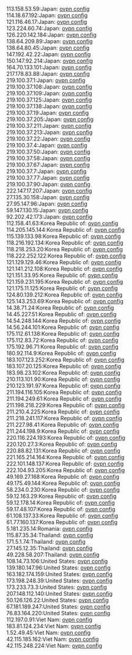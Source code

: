 113.158.53.59:Japan: [ovpn config](vpn/113_158_53_59.ovpn)  
114.18.67.192:Japan: [ovpn config](vpn/114_18_67_192.ovpn)  
121.116.46.17:Japan: [ovpn config](vpn/121_116_46_17.ovpn)  
123.224.60.74:Japan: [ovpn config](vpn/123_224_60_74.ovpn)  
126.220.142.184:Japan: [ovpn config](vpn/126_220_142_184.ovpn)  
138.64.209.89:Japan: [ovpn config](vpn/138_64_209_89.ovpn)  
138.64.80.45:Japan: [ovpn config](vpn/138_64_80_45.ovpn)  
147.192.42.22:Japan: [ovpn config](vpn/147_192_42_22.ovpn)  
150.147.92.214:Japan: [ovpn config](vpn/150_147_92_214.ovpn)  
164.70.133.101:Japan: [ovpn config](vpn/164_70_133_101.ovpn)  
217.178.83.88:Japan: [ovpn config](vpn/217_178_83_88.ovpn)  
219.100.37.1:Japan: [ovpn config](vpn/219_100_37_1.ovpn)  
219.100.37.108:Japan: [ovpn config](vpn/219_100_37_108.ovpn)  
219.100.37.109:Japan: [ovpn config](vpn/219_100_37_109.ovpn)  
219.100.37.125:Japan: [ovpn config](vpn/219_100_37_125.ovpn)  
219.100.37.138:Japan: [ovpn config](vpn/219_100_37_138.ovpn)  
219.100.37.19:Japan: [ovpn config](vpn/219_100_37_19.ovpn)  
219.100.37.205:Japan: [ovpn config](vpn/219_100_37_205.ovpn)  
219.100.37.211:Japan: [ovpn config](vpn/219_100_37_211.ovpn)  
219.100.37.213:Japan: [ovpn config](vpn/219_100_37_213.ovpn)  
219.100.37.22:Japan: [ovpn config](vpn/219_100_37_22.ovpn)  
219.100.37.4:Japan: [ovpn config](vpn/219_100_37_4.ovpn)  
219.100.37.50:Japan: [ovpn config](vpn/219_100_37_50.ovpn)  
219.100.37.58:Japan: [ovpn config](vpn/219_100_37_58.ovpn)  
219.100.37.67:Japan: [ovpn config](vpn/219_100_37_67.ovpn)  
219.100.37.7:Japan: [ovpn config](vpn/219_100_37_7.ovpn)  
219.100.37.77:Japan: [ovpn config](vpn/219_100_37_77.ovpn)  
219.100.37.90:Japan: [ovpn config](vpn/219_100_37_90.ovpn)  
222.147.17.207:Japan: [ovpn config](vpn/222_147_17_207.ovpn)  
27.135.30.158:Japan: [ovpn config](vpn/27_135_30_158.ovpn)  
27.95.147.96:Japan: [ovpn config](vpn/27_95_147_96.ovpn)  
59.147.130.15:Japan: [ovpn config](vpn/59_147_130_15.ovpn)  
92.202.42.173:Japan: [ovpn config](vpn/92_202_42_173.ovpn)  
112.158.41.63:Korea Republic of: [ovpn config](vpn/112_158_41_63.ovpn)  
114.205.145.144:Korea Republic of: [ovpn config](vpn/114_205_145_144.ovpn)  
115.139.133.98:Korea Republic of: [ovpn config](vpn/115_139_133_98.ovpn)  
118.216.192.134:Korea Republic of: [ovpn config](vpn/118_216_192_134.ovpn)  
118.218.253.20:Korea Republic of: [ovpn config](vpn/118_218_253_20.ovpn)  
118.222.252.122:Korea Republic of: [ovpn config](vpn/118_222_252_122.ovpn)  
121.129.129.46:Korea Republic of: [ovpn config](vpn/121_129_129_46.ovpn)  
121.141.212.108:Korea Republic of: [ovpn config](vpn/121_141_212_108.ovpn)  
121.151.33.95:Korea Republic of: [ovpn config](vpn/121_151_33_95.ovpn)  
121.159.231.195:Korea Republic of: [ovpn config](vpn/121_159_231_195.ovpn)  
121.175.11.125:Korea Republic of: [ovpn config](vpn/121_175_11_125.ovpn)  
124.80.139.212:Korea Republic of: [ovpn config](vpn/124_80_139_212.ovpn)  
125.143.253.69:Korea Republic of: [ovpn config](vpn/125_143_253_69.ovpn)  
14.38.71.24:Korea Republic of: [ovpn config](vpn/14_38_71_24.ovpn)  
14.45.227.51:Korea Republic of: [ovpn config](vpn/14_45_227_51.ovpn)  
14.54.248.144:Korea Republic of: [ovpn config](vpn/14_54_248_144.ovpn)  
14.56.244.101:Korea Republic of: [ovpn config](vpn/14_56_244_101.ovpn)  
175.112.61.138:Korea Republic of: [ovpn config](vpn/175_112_61_138.ovpn)  
175.112.83.72:Korea Republic of: [ovpn config](vpn/175_112_83_72.ovpn)  
175.192.96.71:Korea Republic of: [ovpn config](vpn/175_192_96_71.ovpn)  
180.92.114.9:Korea Republic of: [ovpn config](vpn/180_92_114_9.ovpn)  
183.107.123.252:Korea Republic of: [ovpn config](vpn/183_107_123_252.ovpn)  
183.107.20.125:Korea Republic of: [ovpn config](vpn/183_107_20_125.ovpn)  
183.98.23.102:Korea Republic of: [ovpn config](vpn/183_98_23_102.ovpn)  
210.113.101.90:Korea Republic of: [ovpn config](vpn/210_113_101_90.ovpn)  
210.123.191.97:Korea Republic of: [ovpn config](vpn/210_123_191_97.ovpn)  
211.194.116.105:Korea Republic of: [ovpn config](vpn/211_194_116_105.ovpn)  
211.194.249.61:Korea Republic of: [ovpn config](vpn/211_194_249_61.ovpn)  
211.198.218.229:Korea Republic of: [ovpn config](vpn/211_198_218_229.ovpn)  
211.210.4.225:Korea Republic of: [ovpn config](vpn/211_210_4_225.ovpn)  
211.218.241.117:Korea Republic of: [ovpn config](vpn/211_218_241_117.ovpn)  
211.227.98.41:Korea Republic of: [ovpn config](vpn/211_227_98_41.ovpn)  
211.244.198.9:Korea Republic of: [ovpn config](vpn/211_244_198_9.ovpn)  
220.116.224.193:Korea Republic of: [ovpn config](vpn/220_116_224_193.ovpn)  
220.120.27.3:Korea Republic of: [ovpn config](vpn/220_120_27_3.ovpn)  
220.88.82.131:Korea Republic of: [ovpn config](vpn/220_88_82_131.ovpn)  
221.165.214.164:Korea Republic of: [ovpn config](vpn/221_165_214_164.ovpn)  
222.101.148.137:Korea Republic of: [ovpn config](vpn/222_101_148_137.ovpn)  
222.104.93.205:Korea Republic of: [ovpn config](vpn/222_104_93_205.ovpn)  
49.169.27.168:Korea Republic of: [ovpn config](vpn/49_169_27_168.ovpn)  
49.175.49.144:Korea Republic of: [ovpn config](vpn/49_175_49_144.ovpn)  
58.234.0.230:Korea Republic of: [ovpn config](vpn/58_234_0_230.ovpn)  
59.12.163.29:Korea Republic of: [ovpn config](vpn/59_12_163_29.ovpn)  
59.12.178.14:Korea Republic of: [ovpn config](vpn/59_12_178_14.ovpn)  
59.17.48.107:Korea Republic of: [ovpn config](vpn/59_17_48_107.ovpn)  
61.108.137.33:Korea Republic of: [ovpn config](vpn/61_108_137_33.ovpn)  
61.77.160.137:Korea Republic of: [ovpn config](vpn/61_77_160_137.ovpn)  
5.181.235.14:Romania: [ovpn config](vpn/5_181_235_14.ovpn)  
115.87.35.34:Thailand: [ovpn config](vpn/115_87_35_34.ovpn)  
171.5.1.74:Thailand: [ovpn config](vpn/171_5_1_74.ovpn)  
27.145.12.35:Thailand: [ovpn config](vpn/27_145_12_35.ovpn)  
49.228.58.207:Thailand: [ovpn config](vpn/49_228_58_207.ovpn)  
108.14.73.106:United States: [ovpn config](vpn/108_14_73_106.ovpn)  
139.180.147.96:United States: [ovpn config](vpn/139_180_147_96.ovpn)  
163.182.174.159:United States: [ovpn config](vpn/163_182_174_159.ovpn)  
173.198.248.39:United States: [ovpn config](vpn/173_198_248_39.ovpn)  
173.233.73.3:United States: [ovpn config](vpn/173_233_73_3.ovpn)  
207.148.112.140:United States: [ovpn config](vpn/207_148_112_140.ovpn)  
50.126.126.22:United States: [ovpn config](vpn/50_126_126_22.ovpn)  
67.181.189.247:United States: [ovpn config](vpn/67_181_189_247.ovpn)  
76.83.164.220:United States: [ovpn config](vpn/76_83_164_220.ovpn)  
112.197.0.91:Viet Nam: [ovpn config](vpn/112_197_0_91.ovpn)  
183.81.124.234:Viet Nam: [ovpn config](vpn/183_81_124_234.ovpn)  
1.52.49.45:Viet Nam: [ovpn config](vpn/1_52_49_45.ovpn)  
42.115.185.162:Viet Nam: [ovpn config](vpn/42_115_185_162.ovpn)  
42.115.248.224:Viet Nam: [ovpn config](vpn/42_115_248_224.ovpn)  
